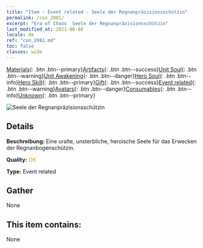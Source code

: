 ```yaml
---
title: "Item - Event related - Seele der Regnanpräzisionsschützin"
permalink: /con_2081/
excerpt: "Era of Chaos  Seele der Regnanpräzisionsschützin"
last_modified_at: 2021-08-04
locale: de
ref: "con_2081.md"
toc: false
classes: wide
---
```

 [Materials](/ItemsDE/){: .btn .btn--primary}[Artifacts](/ItemsDE/Artifacts/){: .btn .btn--success}[Unit Soul](/ItemsDE/UnitSoul/){: .btn .btn--warning}[Unit Awakening](/ItemsDE/UnitAwakening/){: .btn .btn--danger}[Hero Soul](/ItemsDE/HeroSoul/){: .btn .btn--info}[Hero Skill](/ItemsDE/HeroSkill/){: .btn .btn--primary}[Gift](/ItemsDE/Gift/){: .btn .btn--success}[Event related](/ItemsDE/Events/){: .btn .btn--warning}[Avatars](/ItemsDE/Avatars/){: .btn .btn--danger}[Consumables](/ItemsDE/Consumables/){: .btn .btn--info}[Unknown](/ItemsDE/Unknown/){: .btn .btn--primary}

 ![Seele der Regnanpräzisionsschützin](/images/t/juexing_9902.png)

## Details
 **Beschreibung:** Eine uralte, unsterbliche, heroische Seele für das Erwecken der Regnanbogenschützin.

 **Quality:** <span style="color: #FF8C00">OK</span>

 **Type:** Event related

## Gather

  None

## This item contains:

  None

